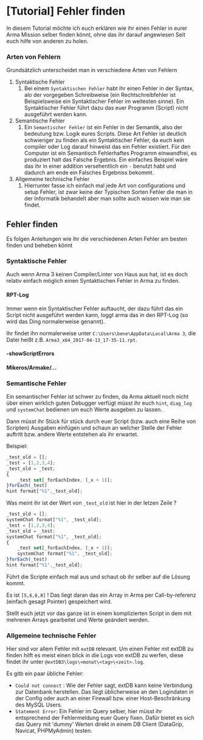 # [Tutorial] Fehler finden

In diesem Tutorial möchte ich euch erklären wie ihr einen Fehler in eurer Arma Mission selber finden könnt, ohne das ihr darauf angewiesen Seit euch hilfe von anderen zu holen.

### Arten von Fehlern

Grundsätzlich unterscheidet man in verschiedene Arten von Fehlern

1. Syntaktische Fehler
   1. Bei einem `Syntaktischen Fehler` habt ihr einen Fehler in der Syntax, alo der vorgegeben Schreibweise (ein Rechtschreibfehler ist Beispielsweise ein Syntaktischer Fehler im weitesten sinne). Ein Syntaktischer Fehler führt dazu das euer Programm (Script) nicht ausgeführt werden kann.
2. Semantische Fehler
   1. Ein `Semantischer Fehler` ist ein Fehler in der Semantik, also der bedeutung bzw. Logik eures Scripts. Diese Art Fehler ist deutlich schwieriger zu finden als ein Syntaktischer Fehler, da euch kein compiler oder Log darauf hinweist das ein Fehler existiert. Für den Computer ist ein Semantisch Fehlerhaftes Programm einwandfrei, es produziert halt das Falsche Ergebnis. Ein einfaches Beispiel wäre das ihr in einer addition versehentlich ein `-` benutzt habt und dadurch am ende ein Falsches Ergebniss bekommt.
3. Allgemeine technische Fehler
   1. Hierrunter fasse ich einfach mal jede Art von configurations und setup Fehler, ist zwar keine der Typischen Sorten Fehler die man in der Informatik behandelt aber man sollte auch wissen wie man sie findet.

## Fehler finden

Es folgen Anleitungen wie ihr die verschiedenen Arten Fehler am besten finden und beheben könnt

### Syntaktische Fehler

Auch wenn Arma 3 keinen Compiler/Linter von Haus aus hat, ist es doch relativ einfach möglich einen Syntaktischen Fehler in Arma zu finden.

#### RPT-Log

Immer wenn ein Syntaktischer Fehler auftaucht, der dazu führt das ein Script nicht ausgeführt werden kann, loggt arma das in den RPT-Log (so wird das Ding normalerweise genannt).

Ihr findet ihn normalerweise unter `C:\Users\bene\AppData\Local\Arma 3`, die Datei heißt z.B. `Arma3_x64_2017-04-13_17-35-11.rpt`.

#### -showScriptErrors

#### Mikeros/Armake/...

### Semantische Fehler

Ein semantischer Fehler ist schwer zu finden, da Arma aktuell noch nicht über einen wirklich guten Debugger verfügt müsst ihr euch `hint`, `diag_log` und `systemChat` bedienen um euch Werte ausgeben zu lassen.

Dann müsst ihr Stück für stück durch euer Script (bzw. auch eine Reihe von Scripten) Ausgaben einfügen und schaun an welcher Stelle der Fehler auftritt bzw. andere Werte entstehen als ihr erwartet.

Beispiel:

```javascript
_test_old = [];
_test = [1,2,3,4];
_test_old = _test;
{
    _test set[_forEachIndex, (_x + 1)];
}forEach(_test)
hint format["%1",_test_old];
```

Was meint ihr ist der Wert von `_test_old` ist hier in der letzen Zeile ?
```javascript
_test_old = [];
systemChat format["%1", _test_old];
_test = [1,2,3,4];
_test_old = _test;
systemChat format["%1", _test_old];
{
    _test set[_forEachIndex, (_x + 1)];
  	systemChat format["%1", _test_old];
}forEach(_test)
hint format["%1",_test_old];	
```

Führt die Scripte einfach mal aus und schaut ob ihr selber auf die Lösung kommt.

Es ist `[5,6,6,8]` ! Das liegt daran das ein Array in Arma per Call-by-referenz (einfach gesagt Pointer) gespeichert wird.

Stellt euch jetzt vor das ganze ist in einem komplizierten Script in dem mit mehreren Arrays gearbeitet und Werte geändert werden.

### Allgemeine technische Fehler

Hier sind vor allem Fehler mit `extDB` relevant. Um einen Fehler mit extDB zu finden hilft es meist einen blick in die Logs von extDB zu werfen, diese findet ihr unter `@extDB3\logs\<monat\<tag>\<zeit>.log`.

Es gitb ein paar übliche Fehler:

- `Could not connect` : Wie der Fehler sagt, extDB kann keine Verbindung zur Datenbank herstellen. Das liegt üblicherweise an den Logindaten in der Config oder auch an einer Firewall bzw. einer Host-Beschränkung des MySQL Users.
- `Statement Error`: Ein Fehler im Query selber, hier müsst ihr entsprechend der Fehlermeldung euer Query fixen. Dafür bietet es sich das Query mit 'dummy' Werten direkt in einem DB Client (DataGrip, Navicat, PHPMyAdmin) testen.
